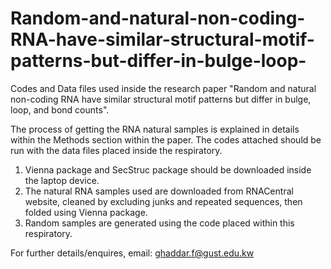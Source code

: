 # Random-and-natural-non-coding-RNA-have-similar-structural-motif-patterns-but-differ-in-bulge-loop-
Codes and Data files used inside the research paper "Random and natural non-coding RNA have similar structural motif patterns but differ in bulge, loop, and bond counts".



The process of getting the RNA natural samples is explained in details within the Methods section within the paper.
The codes attached should be run with the data files placed inside the respiratory. 
1. Vienna package and SecStruc package should be downloaded inside the laptop device.
2. The natural RNA samples used are downloaded from RNACentral website, cleaned by excluding junks and repeated sequences, then folded using Vienna package.
3. Random samples are generated using the code placed within this respiratory.


For further details/enquires, email: ghaddar.f@gust.edu.kw
